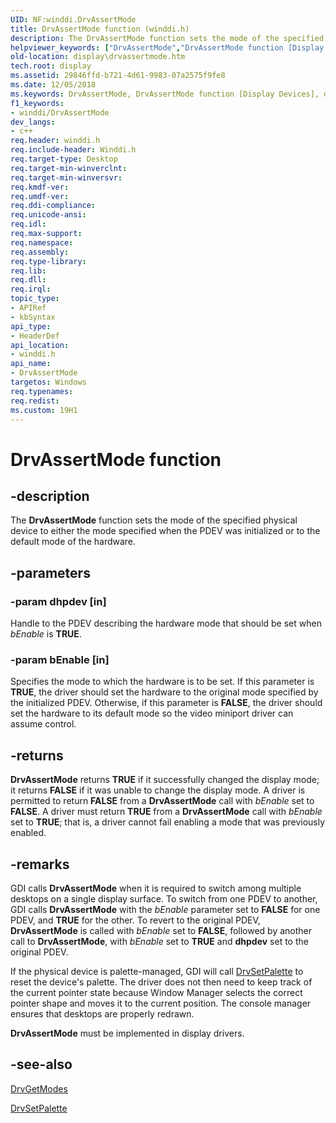 ```yaml
---
UID: NF:winddi.DrvAssertMode
title: DrvAssertMode function (winddi.h)
description: The DrvAssertMode function sets the mode of the specified physical device to either the mode specified when the PDEV was initialized or to the default mode of the hardware.helpviewer_keywords: ["DrvAssertMode","DrvAssertMode function [Display Devices]","ddifncs_2ff05b29-d53b-44b9-a7fc-2c050f1ba778.xml","display.drvassertmode","winddi/DrvAssertMode"]
old-location: display\drvassertmode.htm
tech.root: display
ms.assetid: 29846ffd-b721-4d61-9983-07a2575f9fe8
ms.date: 12/05/2018
ms.keywords: DrvAssertMode, DrvAssertMode function [Display Devices], ddifncs_2ff05b29-d53b-44b9-a7fc-2c050f1ba778.xml, display.drvassertmode, winddi/DrvAssertMode
f1_keywords:
- winddi/DrvAssertMode
dev_langs:
- c++
req.header: winddi.h
req.include-header: Winddi.h
req.target-type: Desktop
req.target-min-winverclnt: 
req.target-min-winversvr: 
req.kmdf-ver: 
req.umdf-ver: 
req.ddi-compliance: 
req.unicode-ansi: 
req.idl: 
req.max-support: 
req.namespace: 
req.assembly: 
req.type-library: 
req.lib: 
req.dll: 
req.irql: 
topic_type:
- APIRef
- kbSyntax
api_type:
- HeaderDef
api_location:
- winddi.h
api_name:
- DrvAssertMode
targetos: Windows
req.typenames: 
req.redist: 
ms.custom: 19H1
---
```


# DrvAssertMode function


## -description


The <b>DrvAssertMode</b> function sets the mode of the specified physical device to either the mode specified when the PDEV was initialized or to the default mode of the hardware.


## -parameters




### -param dhpdev [in]

Handle to the PDEV describing the hardware mode that should be set when <i>bEnable</i> is <b>TRUE</b>.


### -param bEnable [in]

Specifies the mode to which the hardware is to be set. If this parameter is <b>TRUE</b>, the driver should set the hardware to the original mode specified by the initialized PDEV. Otherwise, if this parameter is <b>FALSE</b>, the driver should set the hardware to its default mode so the video miniport driver can assume control.


## -returns



<b>DrvAssertMode</b> returns <b>TRUE</b> if it successfully changed the display mode; it returns <b>FALSE</b> if it was unable to change the display mode. A driver is permitted to return <b>FALSE</b> from a <b>DrvAssertMode</b> call with <i>bEnable</i> set to <b>FALSE</b>. A driver must return <b>TRUE</b> from a <b>DrvAssertMode</b> call with <i>bEnable</i> set to <b>TRUE</b>; that is, a driver cannot fail enabling a mode that was previously enabled.




## -remarks



GDI calls <b>DrvAssertMode</b> when it is required to switch among multiple desktops on a single display surface. To switch from one PDEV to another, GDI calls <b>DrvAssertMode</b> with the <i>bEnable</i> parameter set to <b>FALSE</b> for one PDEV, and <b>TRUE</b> for the other. To revert to the original PDEV, <b>DrvAssertMode</b> is called with <i>bEnable</i> set to <b>FALSE</b>, followed by another call to <b>DrvAssertMode</b>, with <i>bEnable</i> set to <b>TRUE</b> and <b>dhpdev</b> set to the original PDEV.

If the physical device is palette-managed, GDI will call <a href="https://docs.microsoft.com/windows/desktop/api/winddi/nf-winddi-drvsetpalette">DrvSetPalette</a> to reset the device's palette. The driver does not then need to keep track of the current pointer state because Window Manager selects the correct pointer shape and moves it to the current position. The console manager ensures that desktops are properly redrawn.

<b>DrvAssertMode</b> must be implemented in display drivers.




## -see-also




<a href="https://docs.microsoft.com/windows/desktop/api/winddi/nf-winddi-drvgetmodes">DrvGetModes</a>



<a href="https://docs.microsoft.com/windows/desktop/api/winddi/nf-winddi-drvsetpalette">DrvSetPalette</a>
 

 

